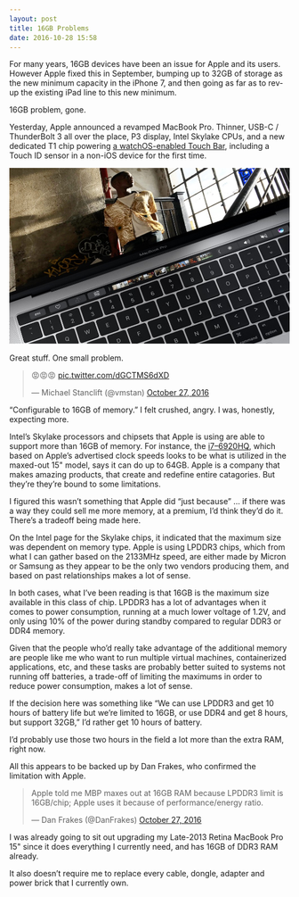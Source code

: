 ```yaml
---
layout: post
title: 16GB Problems
date: 2016-10-28 15:58
---
```




For many years, 16GB devices have been an issue for Apple and its users. However Apple fixed this in September, bumping up to 32GB of storage as the new minimum capacity in the iPhone 7, and then going as far as to rev-up the existing iPad line to this new minimum.

16GB problem, gone.

Yesterday, Apple announced a revamped MacBook Pro. Thinner, USB-C / ThunderBolt 3 all over the place, P3 display, Intel Skylake CPUs, and a new dedicated T1 chip powering [a watchOS-enabled Touch Bar](https://www.macstories.net/mac/new-macbook-pro-touch-bar-t1-chip-run-on-a-variant-of-watchos/), including a Touch ID sensor in a non-iOS device for the first time.

![](/images/57648-106nucftfgh2bq_toetks2q.jpeg)</figure>

Great stuff. One small problem.

<blockquote class="twitter-tweet" data-lang="en"><p lang="und" dir="ltr">😡😡😡 <a href="https://t.co/dGCTMS6dXD">pic.twitter.com/dGCTMS6dXD</a></p>&mdash; Michael Stanclift (@vmstan) <a href="https://twitter.com/vmstan/status/791712367776112641">October 27, 2016</a></blockquote> <script async src="//platform.twitter.com/widgets.js" charset="utf-8"></script>

“Configurable to 16GB of memory.” I felt crushed, angry. I was, honestly, expecting more.

Intel’s Skylake processors and chipsets that Apple is using are able to support more than 16GB of memory. For instance, the [i7–6920HQ](http://ark.intel.com/products/88972), which based on Apple’s advertised clock speeds looks to be what is utilized in the maxed-out 15" model, says it can do up to 64GB. Apple is a company that makes amazing products, that create and redefine entire catagories. But they’re they’re bound to some limitations.

I figured this wasn’t something that Apple did “just because” … if there was a way they could sell me more memory, at a premium, I’d think they’d do it. There’s a tradeoff being made here.

On the Intel page for the Skylake chips, it indicated that the maximum size was dependent on memory type. Apple is using LPDDR3 chips, which from what I can gather based on the 2133MHz speed, are either made by Micron or Samsung as they appear to be the only two vendors producing them, and based on past relationships makes a lot of sense.

In both cases, what I’ve been reading is that 16GB is the maximum size available in this class of chip. LPDDR3 has a lot of advantages when it comes to power consumption, running at a much lower voltage of 1.2V, and only using 10% of the power during standby compared to regular DDR3 or DDR4 memory.

Given that the people who’d really take advantage of the additional memory are people like me who want to run multiple virtual machines, containerized applications, etc, and these tasks are probably better suited to systems not running off batteries, a trade-off of limiting the maximums in order to reduce power consumption, makes a lot of sense.

If the decision here was something like “We can use LPDDR3 and get 10 hours of battery life but we’re limited to 16GB, or use DDR4 and get 8 hours, but support 32GB,” I’d rather get 10 hours of battery.

I’d probably use those two hours in the field a lot more than the extra RAM, right now.

All this appears to be backed up by Dan Frakes, who confirmed the limitation with Apple.

<blockquote class="twitter-tweet" data-lang="en"><p lang="en" dir="ltr">Apple told me MBP maxes out at 16GB RAM because LPDDR3 limit is 16GB/chip; Apple uses it because of performance/energy ratio.</p>&mdash; Dan Frakes (@DanFrakes) <a href="https://twitter.com/DanFrakes/status/791754757404626944">October 27, 2016</a></blockquote> <script async src="//platform.twitter.com/widgets.js" charset="utf-8"></script>

I was already going to sit out upgrading my Late-2013 Retina MacBook Pro 15" since it does everything I currently need, and has 16GB of DDR3 RAM already.

It also doesn’t require me to replace every cable, dongle, adapter and power brick that I currently own.
